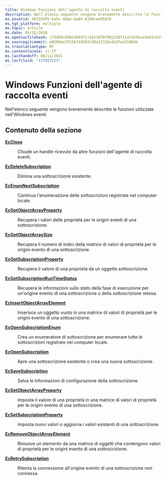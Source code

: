 ```yaml
---
title: Windows Funzioni dell'agente di raccolta eventi
description: Nell'elenco seguente vengono brevemente descritte le funzioni utilizzate nell'Windows eventi.
ms.assetid: 48155df6-ba9c-4abe-ba84-6190cee95878
ms.tgt_platform: multiple
ms.topic: article
ms.date: 05/31/2018
ms.openlocfilehash: 17dd89cb98e3803f171633df0f902250f1147a25bce9d43c83947c2d1e83b6ed
ms.sourcegitcommit: e858bbe701567d4583c50a11326e42d7ea51804b
ms.translationtype: MT
ms.contentlocale: it-IT
ms.lasthandoff: 08/11/2021
ms.locfileid: "117937223"
---
```

# <a name="windows-event-collector-functions"></a>Windows Funzioni dell'agente di raccolta eventi

Nell'elenco seguente vengono brevemente descritte le funzioni utilizzate nell'Windows eventi.

## <a name="in-this-section"></a>Contenuto della sezione

<dl> <dt>

[**EcClose**](/windows/desktop/api/Evcoll/nf-evcoll-ecclose)
</dt> <dd>

Chiude un handle ricevuto da altre funzioni dell'agente di raccolta eventi.

</dd> <dt>

[**EcDeleteSubscription**](/windows/desktop/api/Evcoll/nf-evcoll-ecdeletesubscription)
</dt> <dd>

Elimina una sottoscrizione esistente.

</dd> <dt>

[**EcEnumNextSubscription**](/windows/desktop/api/Evcoll/nf-evcoll-ecenumnextsubscription)
</dt> <dd>

Continua l'enumerazione delle sottoscrizioni registrate nel computer locale.

</dd> <dt>

[**EcGetObjectArrayProperty**](/windows/desktop/api/Evcoll/nf-evcoll-ecgetobjectarrayproperty)
</dt> <dd>

Recupera i valori delle proprietà per le origini eventi di una sottoscrizione.

</dd> <dt>

[**EcGetObjectArraySize**](/windows/desktop/api/Evcoll/nf-evcoll-ecgetobjectarraysize)
</dt> <dd>

Recupera il numero di indici della matrice di valori di proprietà per le origini evento di una sottoscrizione.

</dd> <dt>

[**EcGetSubscriptionProperty**](/windows/desktop/api/Evcoll/nf-evcoll-ecgetsubscriptionproperty)
</dt> <dd>

Recupera il valore di una proprietà da un oggetto sottoscrizione.

</dd> <dt>

[**EcGetSubscriptionRunTimeStatus**](/windows/desktop/api/Evcoll/nf-evcoll-ecgetsubscriptionruntimestatus)
</dt> <dd>

Recupera le informazioni sullo stato della fase di esecuzione per un'origine evento di una sottoscrizione o della sottoscrizione stessa.

</dd> <dt>

[**EcInsertObjectArrayElement**](/windows/desktop/api/Evcoll/nf-evcoll-ecinsertobjectarrayelement)
</dt> <dd>

Inserisce un oggetto vuoto in una matrice di valori di proprietà per le origini evento di una sottoscrizione.

</dd> <dt>

[**EcOpenSubscriptionEnum**](/windows/desktop/api/Evcoll/nf-evcoll-ecopensubscriptionenum)
</dt> <dd>

Crea un enumeratore di sottoscrizione per enumerare tutte le sottoscrizioni registrate nel computer locale.

</dd> <dt>

[**EcOpenSubscription**](/windows/desktop/api/Evcoll/nf-evcoll-ecopensubscription)
</dt> <dd>

Apre una sottoscrizione esistente o crea una nuova sottoscrizione.

</dd> <dt>

[**EcSaveSubscription**](/windows/desktop/api/Evcoll/nf-evcoll-ecsavesubscription)
</dt> <dd>

Salva le informazioni di configurazione della sottoscrizione.

</dd> <dt>

[**EcSetObjectArrayProperty**](/windows/desktop/api/Evcoll/nf-evcoll-ecsetobjectarrayproperty)
</dt> <dd>

Imposta il valore di una proprietà in una matrice di valori di proprietà per le origini evento di una sottoscrizione.

</dd> <dt>

[**EcSetSubscriptionProperty**](/windows/desktop/api/Evcoll/nf-evcoll-ecsetsubscriptionproperty)
</dt> <dd>

Imposta nuovi valori o aggiorna i valori esistenti di una sottoscrizione.

</dd> <dt>

[**EcRemoveObjectArrayElement**](/windows/desktop/api/Evcoll/nf-evcoll-ecremoveobjectarrayelement)
</dt> <dd>

Rimuove un elemento da una matrice di oggetti che contengono valori di proprietà per le origini evento di una sottoscrizione.

</dd> <dt>

[**EcRetrySubscription**](/windows/desktop/api/Evcoll/nf-evcoll-ecretrysubscription)
</dt> <dd>

Ritenta la connessione all'origine evento di una sottoscrizione non connessa.

</dd> </dl>

 

 




